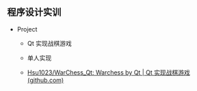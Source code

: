 ## 程序设计实训

* Project

  * Qt 实现战棋游戏

  * 单人实现

  * [Hsu1023/WarChess_Qt: Warchess by Qt | Qt 实现战棋游戏 (github.com)](https://github.com/Hsu1023/WarChess_Qt)
  